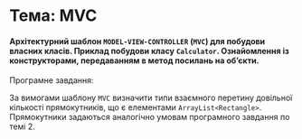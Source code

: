 # Тема: MVC
#### Архітектурний шаблон `MODEL-VIEW-CONTROLLER` (`MVC`) для побудови власних класів. Приклад побудови класу `Calculator`. Ознайомлення із конструкторами, передаванням в метод посилань на об’єкти.

Програмне завдання:

За вимогами шаблону `MVC` визначити типи взаємного перетину довільної кількості прямокутників, що є елементами `ArrayList<Rectangle>`. Прямокутники задаються аналогічно умовам програмного завдання по темі 2.
